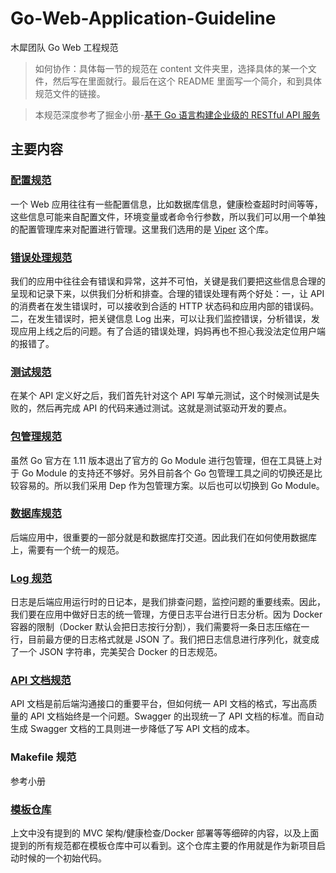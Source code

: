 # Go-Web-Application-Guideline

木犀团队 Go Web 工程规范

> 如何协作：具体每一节的规范在 content 文件夹里，选择具体的某一个文件，然后写在里面就行。最后在这个 README 里面写一个简介，和到具体规范文件的链接。


> 本规范深度参考了掘金小册-[基于 Go 语言构建企业级的 RESTful API 服务](https://juejin.im/book/5b0778756fb9a07aa632301e)

## 主要内容

### [配置规范](https://github.com/zxc0328/Go-Web-Application-Guideline/blob/master/content/config.md)

一个 Web 应用往往有一些配置信息，比如数据库信息，健康检查超时时间等等，这些信息可能来自配置文件，环境变量或者命令行参数，所以我们可以用一个单独的配置管理库来对配置进行管理。这里我们选用的是 [Viper](https://github.com/spf13/viper) 这个库。

### [错误处理规范](https://github.com/zxc0328/Go-Web-Application-Guideline/blob/master/content/error.md)

我们的应用中往往会有错误和异常，这并不可怕，关键是我们要把这些信息合理的呈现和记录下来，以供我们分析和排查。合理的错误处理有两个好处：一，让 API 的消费者在发生错误时，可以接收到合适的 HTTP 状态码和应用内部的错误码。二，在发生错误时，把关键信息 Log 出来，可以让我们监控错误，分析错误，发现应用上线之后的问题。有了合适的错误处理，妈妈再也不担心我没法定位用户端的报错了。

### [测试规范](https://github.com/zxc0328/Go-Web-Application-Guideline/blob/master/content/test.md)

在某个 API 定义好之后，我们首先针对这个 API 写单元测试，这个时候测试是失败的，然后再完成 API 的代码来通过测试。这就是测试驱动开发的要点。

### [包管理规范](https://github.com/zxc0328/Go-Web-Application-Guideline/blob/master/content/package.md)

虽然 Go 官方在 1.11 版本退出了官方的 Go Module 进行包管理，但在工具链上对于 Go Module 的支持还不够好。另外目前各个 Go 包管理工具之间的切换还是比较容易的。所以我们采用 Dep 作为包管理方案。以后也可以切换到 Go Module。

### [数据库规范](https://github.com/zxc0328/Go-Web-Application-Guideline/blob/master/content/db.md)

后端应用中，很重要的一部分就是和数据库打交道。因此我们在如何使用数据库上，需要有一个统一的规范。


### [Log 规范](https://github.com/zxc0328/Go-Web-Application-Guideline/blob/master/content/logging.md)

日志是后端应用运行时的日记本，是我们排查问题，监控问题的重要线索。因此，我们要在应用中做好日志的统一管理，方便日志平台进行日志分析。因为 Docker 容器的限制（Docker 默认会把日志按行分割），我们需要将一条日志压缩在一行，目前最方便的日志格式就是 JSON 了。我们把日志信息进行序列化，就变成了一个 JSON 字符串，完美契合 Docker 的日志规范。

### [API 文档规范](https://github.com/zxc0328/Go-Web-Application-Guideline/blob/master/content/api.md)

API 文档是前后端沟通接口的重要平台，但如何统一 API 文档的格式，写出高质量的 API 文档始终是一个问题。Swagger 的出现统一了 API 文档的标准。而自动生成 Swagger 文档的工具则进一步降低了写 API 文档的成本。


### Makefile 规范

参考小册

### [模板仓库](https://github.com/zxc0328/Go-Web-Application-Template)

上文中没有提到的 MVC 架构/健康检查/Docker 部署等等细碎的内容，以及上面提到的所有规范都在模板仓库中可以看到。这个仓库主要的作用就是作为新项目启动时候的一个初始代码。